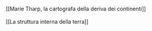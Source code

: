 [[Marie Tharp, la cartografa della deriva dei continenti]]<br>
<br>
[[La struttura interna della terra]]
